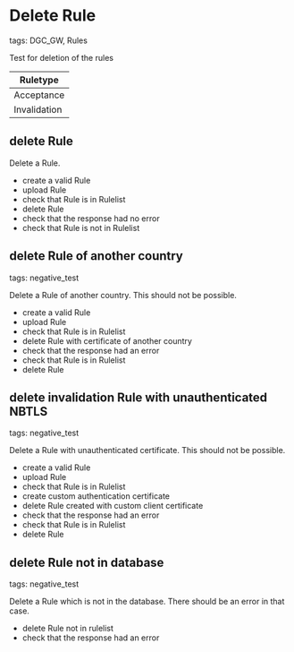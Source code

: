 # Delete Rule

tags: DGC_GW, Rules

Test for deletion of the rules

   |Ruletype    |
   |------------|
   |Acceptance  |
   |Invalidation|

## delete Rule

Delete a Rule.

* create a valid <Ruletype> Rule
* upload Rule
* check that Rule is in Rulelist
* delete Rule
* check that the response had no error
* check that Rule is not in Rulelist

## delete Rule of another country

tags: negative_test

Delete a Rule of another country. This should not be possible.

* create a valid <Ruletype> Rule
* upload Rule
* check that Rule is in Rulelist
* delete Rule with certificate of another country
* check that the response had an error
* check that Rule is in Rulelist
* delete Rule

## delete invalidation Rule with unauthenticated NBTLS

tags: negative_test

Delete a Rule with unauthenticated certificate. This should not be possible.

* create a valid <Ruletype> Rule
* upload Rule
* check that Rule is in Rulelist
* create custom authentication certificate
* delete Rule created with custom client certificate
* check that the response had an error
* check that Rule is in Rulelist
* delete Rule

## delete Rule not in database
tags: negative_test

Delete a Rule which is not in the database. There should be an error in that case.

* delete Rule not in rulelist
* check that the response had an error
